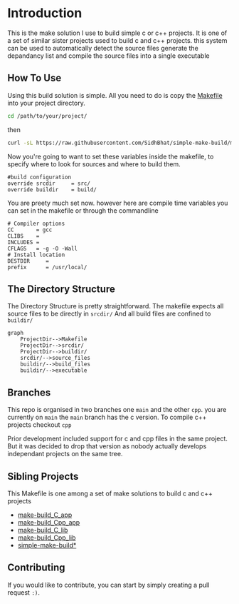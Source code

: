 # Introduction

This is the make solution I use to build simple c or c++ projects. It is one of a set of similar sister projects used to build c and c++ projects.
this system can be used to automatically detect the source files generate the depandancy list and compile the source files into a single executable

## How To Use

Using this build solution is simple. All you need to do is copy the [Makefile](Makefile) into your project directory.

```bash
cd /path/to/your/project/
```

then

```bash
curl -sL https://raw.githubusercontent.com/SidhBhat/simple-make-build/main/Makefile > Makefile
```

Now you're going to want to set these variables inside the makefile, to specify where to look for sources and where to build them.

```make
#build configuration
override srcdir     = src/
override buildir    = build/
```

You are preety much set now. however here are compile time variables you can set in the makefile or through the commandline

```make
# Compiler options
CC       = gcc
CLIBS    =
INCLUDES =
CFLAGS   = -g -O -Wall
# Install location
DESTDIR     =
prefix      = /usr/local/
```

## The Directory Structure

The Directory Structure is pretty straightforward. The makefile expects all source files to be directly in `srcdir/`
And all build files are confined to `buildir/`

<!-- Mermaid rendering of flowcharts  -->
```mermaid
graph
	ProjectDir-->Makefile
	ProjectDir-->srcdir/
	ProjectDir-->buildir/
	srcdir/-->source_files
	buildir/-->build_files
	buildir/-->executable
```

## Branches

This repo is organised in two branches one `main` and the other `cpp`. you are currently on `main`
the `main` branch has the c version. To compile c++ projects checkout `cpp`

Prior development included support for c and cpp files in the same project.
But it was decided to drop that version as nobody actually develops independant
projects on the same tree.

## Sibling Projects

This Makefile is one among a set of make solutions to build c and c++ projects
 - [make-build_C_app](https://github.com/SidhBhat/make-build_C_app)
 - [make-build_Cpp_app](https://github.com/SidhBhat/make-build_Cpp_app)
 - [make-build_C_lib](https://github.com/SidhBhat/make-build_C_lib)
 - [make-build_Cpp_lib](https://github.com/SidhBhat/make-build_C_lib)
 - [simple-make-build\*](https://github.com/SidhBhat/simple-make-build)

## Contributing
If you would like to contribute, you can start by simply creating a pull request `:)`.
